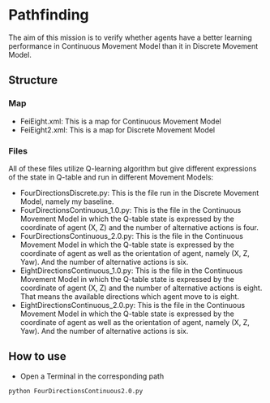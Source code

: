 # Pathfinding 
The aim of this mission is to verify whether agents have a better learning performance in Continuous Movement Model than it in Discrete Movement Model.
## Structure
### Map
* FeiEight.xml: This is a map for Continuous Movement Model
* FeiEight2.xml: This is a map for Discrete Movement Model
### Files
All of these files utilize Q-learning algorithm but give different expressions of the state in Q-table and run in different Movement Models:
* FourDirectionsDiscrete.py: This is the file run in the Discrete Movement Model, namely my baseline. 
* FourDirectionsContinuous_1.0.py: This is the file in the Continuous Movement Model in which the Q-table state is expressed by the coordinate of agent (X, Z) and the number of alternative actions is four. 
* FourDirectionsContinuous_2.0.py: This is the file in the Continuous Movement Model in which the Q-table state is expressed by the coordinate of agent as well as the orientation of agent, namely (X, Z, Yaw). And the number of alternative actions is six.
* EightDirectionsContinuous_1.0.py: This is the file in the Continuous Movement Model in which the Q-table state is expressed by the coordinate of agent (X, Z) and the number of alternative actions is eight. That means the available directions which agent move to is eight. 
* EightDirectionsContinuous_2.0.py: This is the file in the Continuous Movement Model in which the Q-table state is expressed by the coordinate of agent as well as the orientation of agent, namely (X, Z, Yaw). And the number of alternative actions is six.
## How to use
* Open a Terminal in the corresponding path
```bash
python FourDirectionsContinuous2.0.py